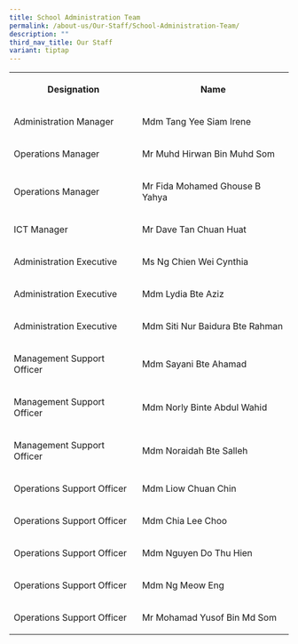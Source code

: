 ```yaml
---
title: School Administration Team
permalink: /about-us/Our-Staff/School-Administration-Team/
description: ""
third_nav_title: Our Staff
variant: tiptap
---
```

<table><tbody><tr><th rowspan="1" colspan="1"><p>Designation<br></p></th><th rowspan="1" colspan="1"><p>Name<br></p></th></tr><tr><td rowspan="1" colspan="1"><p>Administration Manager<br></p></td><td rowspan="1" colspan="1"><p>Mdm Tang Yee Siam Irene<br></p></td></tr><tr><td rowspan="1" colspan="1"><p>Operations Manager<br></p></td><td rowspan="1" colspan="1"><p>Mr Muhd Hirwan Bin Muhd Som<br></p></td></tr><tr><td rowspan="1" colspan="1"><p>Operations Manager<br></p></td><td rowspan="1" colspan="1"><p>Mr Fida Mohamed Ghouse B Yahya<br></p></td></tr><tr><td rowspan="1" colspan="1"><p>ICT Manager<br></p></td><td rowspan="1" colspan="1"><p>Mr Dave Tan Chuan Huat<br></p></td></tr><tr><td rowspan="1" colspan="1"><p>Administration Executive<br></p></td><td rowspan="1" colspan="1"><p>Ms Ng Chien Wei Cynthia<br></p></td></tr><tr><td rowspan="1" colspan="1"><p>Administration Executive<br></p></td><td rowspan="1" colspan="1"><p>Mdm Lydia Bte Aziz<br></p></td></tr><tr><td rowspan="1" colspan="1"><p>Administration Executive<br></p></td><td rowspan="1" colspan="1"><p>Mdm Siti Nur Baidura Bte Rahman<br></p></td></tr><tr><td rowspan="1" colspan="1"><p>Management Support Officer<br></p></td><td rowspan="1" colspan="1"><p>Mdm Sayani Bte Ahamad<br></p></td></tr><tr><td rowspan="1" colspan="1"><p>Management Support Officer<br></p></td><td rowspan="1" colspan="1"><p>Mdm Norly Binte Abdul Wahid</p></td></tr><tr><td rowspan="1" colspan="1"><p>Management Support Officer</p></td><td rowspan="1" colspan="1"><p>Mdm Noraidah Bte Salleh</p></td></tr><tr><td rowspan="1" colspan="1"><p>Operations Support Officer<br></p></td><td rowspan="1" colspan="1"><p>Mdm Liow Chuan Chin<br></p></td></tr><tr><td rowspan="1" colspan="1"><p>Operations Support Officer<br></p></td><td rowspan="1" colspan="1"><p>Mdm Chia Lee Choo<br></p></td></tr><tr><td rowspan="1" colspan="1"><p>Operations Support Officer<br></p></td><td rowspan="1" colspan="1"><p>Mdm Nguyen Do Thu Hien</p></td></tr><tr><td rowspan="1" colspan="1"><p>Operations Support Officer<br></p></td><td rowspan="1" colspan="1"><p>Mdm Ng Meow Eng</p></td></tr><tr><td rowspan="1" colspan="1"><p>Operations Support Officer<br></p></td><td rowspan="1" colspan="1"><p>Mr Mohamad Yusof Bin Md Som</p></td></tr></tbody></table><p></p>